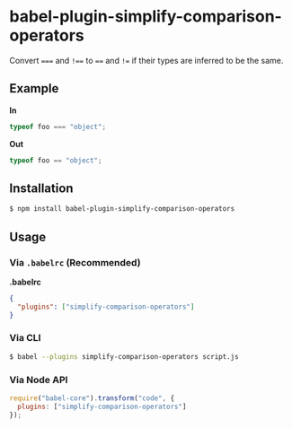 # babel-plugin-simplify-comparison-operators

Convert `===` and `!==` to `==` and `!=` if their types are inferred to be the same.

## Example

**In**

```javascript
typeof foo === "object";
```

**Out**

```javascript
typeof foo == "object";
```

## Installation

```sh
$ npm install babel-plugin-simplify-comparison-operators
```

## Usage

### Via `.babelrc` (Recommended)

**.babelrc**

```json
{
  "plugins": ["simplify-comparison-operators"]
}
```

### Via CLI

```sh
$ babel --plugins simplify-comparison-operators script.js
```

### Via Node API

```javascript
require("babel-core").transform("code", {
  plugins: ["simplify-comparison-operators"]
});
```
